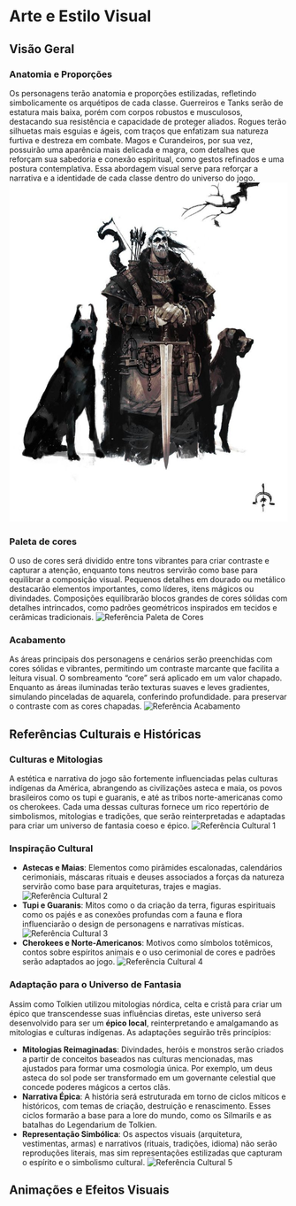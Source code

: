 # Arte e Estilo Visual

## Visão Geral

### Anatomia e Proporções
Os personagens terão anatomia e proporções estilizadas, refletindo simbolicamente os arquétipos de cada classe. Guerreiros e Tanks serão de estatura mais baixa, porém com corpos robustos e musculosos, destacando sua resistência e capacidade de proteger aliados. Rogues terão silhuetas mais esguias e ágeis, com traços que enfatizam sua natureza furtiva e destreza em combate. Magos e Curandeiros, por sua vez, possuirão uma aparência mais delicada e magra, com detalhes que reforçam sua sabedoria e conexão espiritual, como gestos refinados e uma postura contemplativa.
Essa abordagem visual serve para reforçar a narrativa e a identidade de cada classe dentro do universo do jogo.
![Referência Anatomia e Estilização](docs/static/img/gdd-imgs/anatomy%20reference.png)

### Paleta de cores
O uso de cores será dividido entre tons vibrantes para criar contraste e capturar a atenção, enquanto tons neutros servirão como base para equilibrar a composição visual. Pequenos detalhes em dourado ou metálico destacarão elementos importantes, como líderes, itens mágicos ou divindades.
Composições equilibrarão blocos grandes de cores sólidas com detalhes intrincados, como padrões geométricos inspirados em tecidos e cerâmicas tradicionais.
![Referência Paleta de Cores](/../../../static/img/gdd-imgs/color%20reference.png)

### Acabamento
As áreas principais dos personagens e cenários serão preenchidas com cores sólidas e vibrantes, permitindo um contraste marcante que facilita a leitura visual.
O sombreamento “core” será aplicado em um valor chapado. Enquanto as áreas iluminadas terão texturas suaves e leves gradientes, simulando pinceladas de aquarela, conferindo profundidade. para preservar o contraste com as cores chapadas.
![Referência Acabamento](/../../../static/img/gdd-imgs/acabamento%20reference.png)

## Referências Culturais e Históricas

### Culturas e Mitologias
A estética e narrativa do jogo são fortemente influenciadas pelas culturas indígenas da América, abrangendo as civilizações asteca e maia, os povos brasileiros como os tupi e guaranis, e até as tribos norte-americanas como os cherokees. Cada uma dessas culturas fornece um rico repertório de simbolismos, mitologias e tradições, que serão reinterpretadas e adaptadas para criar um universo de fantasia coeso e épico.
![Referência Cultural 1](/../../../static/img/gdd-imgs/culref1%20reference.png)

### Inspiração Cultural
- **Astecas e Maias**: Elementos como pirâmides escalonadas, calendários cerimoniais, máscaras rituais e deuses associados a forças da natureza servirão como base para arquiteturas, trajes e magias.
![Referência Cultural 2](/../../../static/img/gdd-imgs/culref2%20reference.png)
- **Tupi e Guaranis**: Mitos como o da criação da terra, figuras espirituais como os pajés e as conexões profundas com a fauna e flora influenciarão o design de personagens e narrativas místicas.
![Referência Cultural 3](/../../../static/img/gdd-imgs/culref3%20reference.png)
- **Cherokees e Norte-Americanos**: Motivos como símbolos totêmicos, contos sobre espíritos animais e o uso cerimonial de cores e padrões serão adaptados ao jogo.
![Referência Cultural 4](/../../../static/img/gdd-imgs/culref4%20reference.png)

### Adaptação para o Universo de Fantasia
Assim como Tolkien utilizou mitologias nórdica, celta e cristã para criar um épico que transcendesse suas influências diretas, este universo será desenvolvido para ser um **épico local**, reinterpretando e amalgamando as mitologias e culturas indígenas. As adaptações seguirão três princípios:
- **Mitologias Reimaginadas**: Divindades, heróis e monstros serão criados a partir de conceitos baseados nas culturas mencionadas, mas ajustados para formar uma cosmologia única. Por exemplo, um deus asteca do sol pode ser transformado em um governante celestial que concede poderes mágicos a certos clãs.
- **Narrativa Épica**: A história será estruturada em torno de ciclos míticos e históricos, com temas de criação, destruição e renascimento. Esses ciclos formarão a base para a lore do mundo, como os Silmarils e as batalhas do Legendarium de Tolkien.
- **Representação Simbólica**: Os aspectos visuais (arquitetura, vestimentas, armas) e narrativos (rituais, tradições, idioma) não serão reproduções literais, mas sim representações estilizadas que capturam o espírito e o simbolismo cultural.
![Referência Cultural 5](/../../../static/img/gdd-imgs/culref5%20reference.png)

## Animações e Efeitos Visuais
